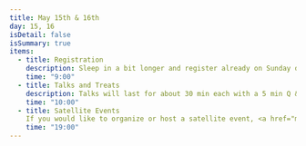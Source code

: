 ```yaml
---
title: May 15th & 16th
day: 15, 16
isDetail: false
isSummary: true
items:
  - title: Registration
    description: Sleep in a bit longer and register already on Sunday during the kickoff party. Or enjoy a freshly brewed coffee.
    time: "9:00"
  - title: Talks and Treats
    description: Talks will last for about 30 min each with a 5 min Q &amp; A session.<br/>Enjoy free drinks and lunch with vegan options and icecream in the sun.
    time: "10:00"
  - title: Satellite Events
    If you would like to organize or host a satellite event, <a href="mailto:questions@uikonf.com">get in touch with us</a>.
    time: "19:00"     
---
```


<!-- <div class="uk-grid">
                      <div class="uk-width-1-1">
                        <p class="uk-text-center">1 hour lunch break</p>
                      </div>
                    </div> -->